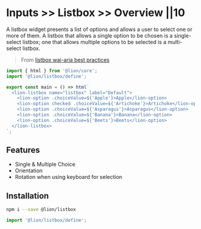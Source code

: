# Inputs >> Listbox >> Overview ||10

A listbox widget presents a list of options and allows a user to select one or more of them.
A listbox that allows a single option to be chosen is a single-select listbox; one that allows
multiple options to be selected is a multi-select listbox.

> From [listbox wai-aria best practices](https://www.w3.org/TR/wai-aria-practices/#Listbox)

```js script
import { html } from '@lion/core';
import '@lion/listbox/define';
```

```js preview-story
export const main = () => html`
  <lion-listbox name="listbox" label="Default">
    <lion-option .choiceValue=${'Apple'}>Apple</lion-option>
    <lion-option checked .choiceValue=${'Artichoke'}>Artichoke</lion-option>
    <lion-option .choiceValue=${'Asparagus'}>Asparagus</lion-option>
    <lion-option .choiceValue=${'Banana'}>Banana</lion-option>
    <lion-option .choiceValue=${'Beets'}>Beets</lion-option>
  </lion-listbox>
`;
```

## Features

- Single & Multiple Choice
- Orientation
- Rotation when using keyboard for selection

## Installation

```bash
npm i --save @lion/listbox
```

```js
import '@lion/listbox/define';
```
